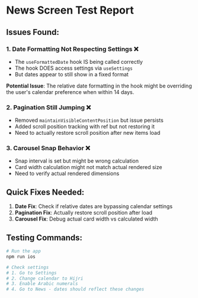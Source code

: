 # News Screen Test Report

## Issues Found:

### 1. Date Formatting Not Respecting Settings ❌
- The `useFormattedDate` hook IS being called correctly
- The hook DOES access settings via `useSettings`
- But dates appear to still show in a fixed format

**Potential Issue**: The relative date formatting in the hook might be overriding the user's calendar preference when within 14 days.

### 2. Pagination Still Jumping ❌
- Removed `maintainVisibleContentPosition` but issue persists
- Added scroll position tracking with ref but not restoring it
- Need to actually restore scroll position after new items load

### 3. Carousel Snap Behavior ❌
- Snap interval is set but might be wrong calculation
- Card width calculation might not match actual rendered size
- Need to verify actual rendered dimensions

## Quick Fixes Needed:

1. **Date Fix**: Check if relative dates are bypassing calendar settings
2. **Pagination Fix**: Actually restore scroll position after load
3. **Carousel Fix**: Debug actual card width vs calculated width

## Testing Commands:
```bash
# Run the app
npm run ios

# Check settings
# 1. Go to Settings
# 2. Change calendar to Hijri
# 3. Enable Arabic numerals
# 4. Go to News - dates should reflect these changes
```